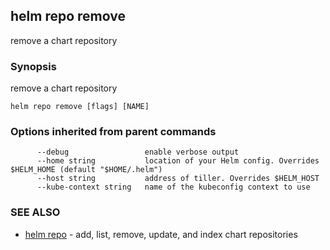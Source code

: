 ## helm repo remove

remove a chart repository

### Synopsis


remove a chart repository

```
helm repo remove [flags] [NAME]
```

### Options inherited from parent commands

```
      --debug                 enable verbose output
      --home string           location of your Helm config. Overrides $HELM_HOME (default "$HOME/.helm")
      --host string           address of tiller. Overrides $HELM_HOST
      --kube-context string   name of the kubeconfig context to use
```

### SEE ALSO
* [helm repo](helm_repo.md)	 - add, list, remove, update, and index chart repositories


